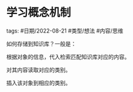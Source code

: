 # 学习概念机制



tags: #日期/2022-08-21 #类型/想法 #内容/思维 


如何存储到知识库？一般是：

根据对象的信息，代入检索匹配知识库对应的内容。

对其内容读取对应的类别。

插入该对象到相应的类别。
